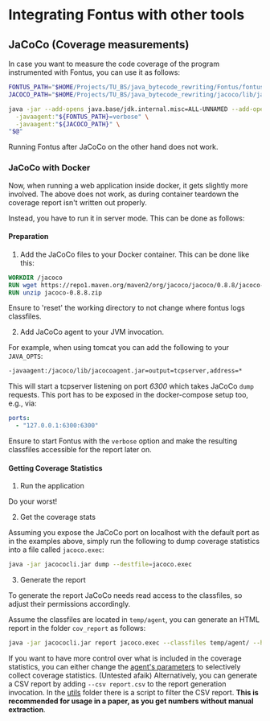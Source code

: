 # Integrating Fontus with other tools

## JaCoCo (Coverage measurements)

In case you want to measure the code coverage of the program instrumented with Fontus, you can use it as follows:

```bash
FONTUS_PATH="$HOME/Projects/TU_BS/java_bytecode_rewriting/Fontus/fontus/build/libs/fontus-0.0.1-SNAPSHOT.jar"
JACOCO_PATH="$HOME/Projects/TU_BS/java_bytecode_rewriting/jacoco/lib/jacocoagent.jar"

java -jar --add-opens java.base/jdk.internal.misc=ALL-UNNAMED --add-opens java.base/java.lang.reflect=ALL-UNNAMED \
  -javaagent:"${FONTUS_PATH}=verbose" \
  -javaagent:"${JACOCO_PATH}" \
"$@"
```

Running Fontus after JaCoCo on the other hand does not work.

### JaCoCo with Docker

Now, when running a web application inside docker, it gets slightly more involved. The above does not work, as during container teardown the coverage report isn't written out properly.

Instead, you have to run it in server mode. This can be done as follows:

#### Preparation
1. Add the JaCoCo files to your Docker container.
This can be done like this:
```dockerfile
WORKDIR /jacoco
RUN wget https://repo1.maven.org/maven2/org/jacoco/jacoco/0.8.8/jacoco-0.8.8.zip
RUN unzip jacoco-0.8.8.zip

```
Ensure to 'reset' the working directory to not change where fontus logs
classfiles.

2. Add JaCoCo agent to your JVM invocation.

For example, when using tomcat you can add the following to your `JAVA_OPTS`:
```bash
-javaagent:/jacoco/lib/jacocoagent.jar=output=tcpserver,address=*
```
This will start a tcpserver listening on port *6300* which takes JaCoCo `dump`
requests. This port has to be exposed in the docker-compose setup too, e.g.,
via:

```yaml
ports:
  - "127.0.0.1:6300:6300"
```

Ensure to start Fontus with the `verbose` option and make the resulting
classfiles accessible for the report later on.

#### Getting Coverage Statistics

1. Run the application

Do your worst!

2. Get the coverage stats

Assuming you expose the JaCoCo port on localhost with the default port as in
the examples above, simply run the following to dump coverage statistics into
a file called `jacoco.exec`:
```bash
java -jar jacococli.jar dump --destfile=jacoco.exec
```
3. Generate the report

To generate the report JaCoCo needs read access to the classfiles, so adjust their permissions accordingly.

Assume the classfiles are located in `temp/agent`, you can generate an HTML report in the folder `cov_report` as follows:
```bash
java -jar jacococli.jar report jacoco.exec --classfiles temp/agent/ --html cov_report
```

If you want to have more control over what is included in the coverage
statistics, you can either change the [agent's parameters](https://www.jacoco.org/jacoco/trunk/doc/agent.html) to selectively collect coverage statistics. (Untested afaik)
Alternatively, you can generate a CSV report by adding `--csv report.csv` to the report generation invocation. In the [utils](./../utils/README.md) folder there is a script to filter the CSV report. **This is recommended for usage in a paper, as you get numbers without manual extraction**.

